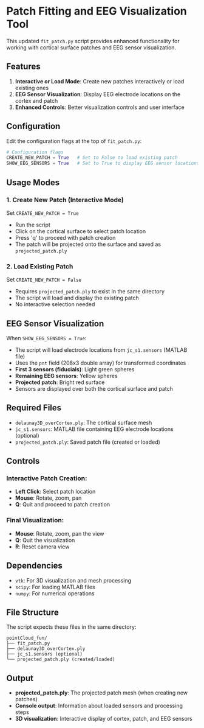 # Patch Fitting and EEG Visualization Tool

This updated `fit_patch.py` script provides enhanced functionality for working with cortical surface patches and EEG sensor visualization.

## Features

1. **Interactive or Load Mode**: Create new patches interactively or load existing ones
2. **EEG Sensor Visualization**: Display EEG electrode locations on the cortex and patch
3. **Enhanced Controls**: Better visualization controls and user interface

## Configuration

Edit the configuration flags at the top of `fit_patch.py`:

```python
# Configuration flags
CREATE_NEW_PATCH = True   # Set to False to load existing patch
SHOW_EEG_SENSORS = True   # Set to True to display EEG sensor locations
```

## Usage Modes

### 1. Create New Patch (Interactive Mode)
Set `CREATE_NEW_PATCH = True`

- Run the script
- Click on the cortical surface to select patch location
- Press 'q' to proceed with patch creation
- The patch will be projected onto the surface and saved as `projected_patch.ply`

### 2. Load Existing Patch
Set `CREATE_NEW_PATCH = False`

- Requires `projected_patch.ply` to exist in the same directory
- The script will load and display the existing patch
- No interactive selection needed

## EEG Sensor Visualization

When `SHOW_EEG_SENSORS = True`:

- The script will load electrode locations from `jc_s1.sensors` (MATLAB file)
- Uses the `pnt` field (208x3 double array) for transformed coordinates
- **First 3 sensors (fiducials)**: Light green spheres
- **Remaining EEG sensors**: Yellow spheres  
- **Projected patch**: Bright red surface
- Sensors are displayed over both the cortical surface and patch

## Required Files

- `delaunay3D_overCortex.ply`: The cortical surface mesh
- `jc_s1.sensors`: MATLAB file containing EEG electrode locations (optional)
- `projected_patch.ply`: Saved patch file (created or loaded)

## Controls

### Interactive Patch Creation:
- **Left Click**: Select patch location
- **Mouse**: Rotate, zoom, pan
- **Q**: Quit and proceed to patch creation

### Final Visualization:
- **Mouse**: Rotate, zoom, pan the view
- **Q**: Quit the visualization
- **R**: Reset camera view

## Dependencies

- `vtk`: For 3D visualization and mesh processing
- `scipy`: For loading MATLAB files
- `numpy`: For numerical operations

## File Structure

The script expects these files in the same directory:
```
pointCloud_fun/
├── fit_patch.py
├── delaunay3D_overCortex.ply
├── jc_s1.sensors (optional)
└── projected_patch.ply (created/loaded)
```

## Output

- **projected_patch.ply**: The projected patch mesh (when creating new patches)
- **Console output**: Information about loaded sensors and processing steps
- **3D visualization**: Interactive display of cortex, patch, and EEG sensors 